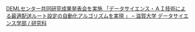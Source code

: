 [DEMLセンター共同研究成果発表会を実施 「データサイエンス・ＡＩ技術による最適配送ルート設定の自動化アルゴリズムを実現 」 – 滋賀大学 データサイエンス学部 / 研究科](https://qi.tc/qi/118652)